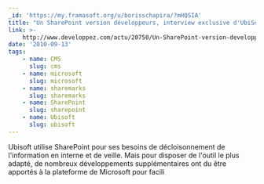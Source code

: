 ```yaml
---
_id: 'https://my.framasoft.org/u/borisschapira/?mHQSIA'
title: "Un SharePoint version développeurs, interview exclusive d'UbiSoft"
link: >-
    http://www.developpez.com/actu/20750/Un-SharePoint-version-developpeurs-interview-exclusive-d-UbiSoft-qui-a-accepte-de-nous-devoiler-son-utilisation-de-l-editeur-de-site-web
date: '2010-09-13'
tags:
    - name: CMS
      slug: cms
    - name: microsoft
      slug: microsoft
    - name: sharemarks
      slug: sharemarks
    - name: SharePoint
      slug: sharepoint
    - name: Ubisoft
      slug: ubisoft
---
```


<div class="markdown"><p>Ubisoft utilise SharePoint pour ses besoins de décloisonnement de l'information en interne et de veille. Mais pour disposer de l'outil le plus adapté, de nombreux développements supplémentaires ont du être apportés à la plateforme de Microsoft pour facili
</p></div>
